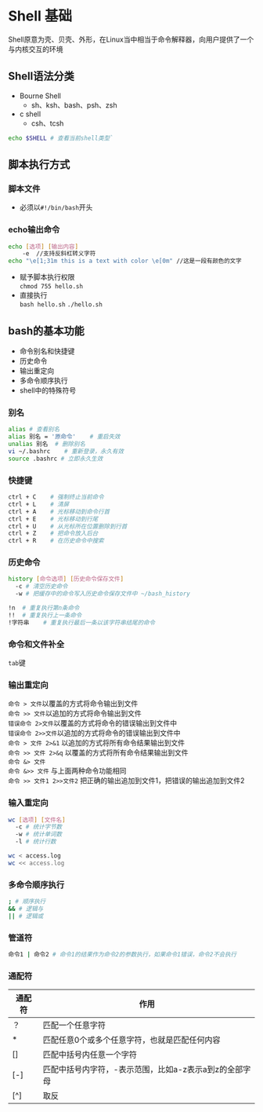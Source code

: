 # Shell 基础

Shell原意为壳、贝壳、外形，在Linux当中相当于命令解释器，向用户提供了一个与内核交互的环境 

## Shell语法分类

* Bourne Shell  
	* sh、ksh、bash、psh、zsh
* c shell
	* csh、tcsh  

```bash
echo $SHELL # 查看当前shell类型`
```

## 脚本执行方式

### 脚本文件

* 必须以`#!/bin/bash`开头

### echo输出命令

```bash
echo [选项] [输出内容]
	-e  //支持反斜杠转义字符 
echo "\e[1;31m this is a text with color \e[0m"	//这是一段有颜色的文字
```
	
* 赋予脚本执行权限  
	`chmod 755 hello.sh`
* 直接执行  
	`bash hello.sh`
	`./hello.sh`
	
## bash的基本功能

* 命令别名和快捷键  
* 历史命令
* 输出重定向
* 多命令顺序执行
* shell中的特殊符号

### 别名

```bash
alias # 查看别名
alias 别名 = '原命令'	# 重启失效
unalias 别名	# 删除别名
vi ~/.bashrc	# 重新登录，永久有效
source .bashrc # 立即永久生效
```

### 快捷键

```bash
ctrl + C	# 强制终止当前命令
ctrl + L	# 清屏
ctrl + A	# 光标移动到命令行首
ctrl + E	# 光标移动到行尾
ctrl + U	# 从光标所在位置删除到行首
ctrl + Z	# 把命令放入后台
ctrl + R	# 在历史命令中搜索
```

### 历史命令

```bash
history [命令选项] [历史命令保存文件]
  -c # 清空历史命令
  -w # 把缓存中的命令写入历史命令保存文件中 ~/bash_history

!n	# 重复执行第n条命令
!!	# 重复执行上一条命令
!字符串	# 重复执行最后一条以该字符串结尾的命令
```

### 命令和文件补全

`tab`键

### 输出重定向

`命令 > 文件`以覆盖的方式将命令输出到文件  
`命令 >> 文件`以追加的方式将命令输出到文件  
`错误命令 2>文件`以覆盖的方式将命令的错误输出到文件中  
`错误命令 2>>文件`以追加的方式将命令的错误输出到文件中  
`命令 > 文件 2>&1` 以追加的方式将所有命令结果输出到文件  
`命令 >> 文件 2>&q` 以覆盖的方式将所有命令结果输出到文件  
`命令 &> 文件`   
`命令 &>> 文件` 与上面两种命令功能相同  
`命令 >> 文件1 2>>文件2` 把正确的输出追加到文件1，把错误的输出追加到文件2

### 输入重定向

```bash
wc [选项] [文件名]
  -c # 统计字节数
  -w # 统计单词数
  -l # 统计行数

wc < access.log
wc << access.log
``` 
	
### 多命令顺序执行

```bash
; # 顺序执行
&& # 逻辑与
|| # 逻辑或
```
	
### 管道符

```bash
命令1 | 命令2 # 命令1的结果作为命令2的参数执行，如果命令1错误，命令2不会执行
```
	
### 通配符

| 通配符 | 作用                                                   |
| ------ | ------------------------------------------------------ |
| ？     | 匹配一个任意字符                                       |
| *      | 匹配任意0个或多个任意字符，也就是匹配任何内容          |
| []     | 匹配中括号内任意一个字符                               |
| [-]    | 匹配中括号内字符，-表示范围，比如a-z表示a到z的全部字母 |
| [^]    | 取反                                                   |
